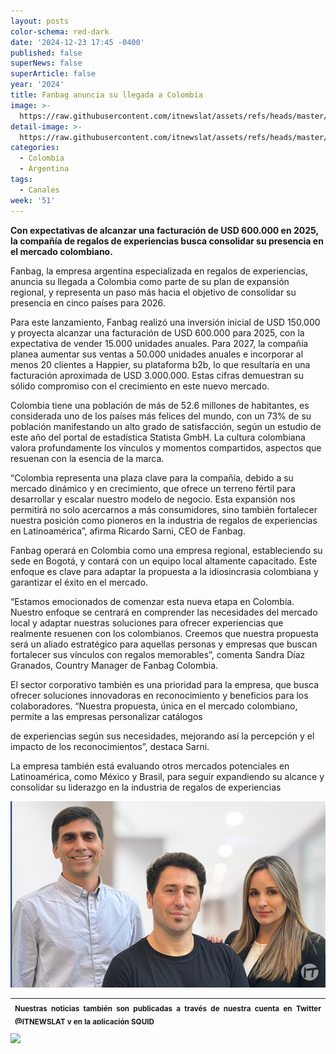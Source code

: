 ```yaml
---
layout: posts
color-schema: red-dark
date: '2024-12-23 17:45 -0400'
published: false
superNews: false
superArticle: false
year: '2024'
title: Fanbag anuncia su llegada a Colombia
image: >-
  https://raw.githubusercontent.com/itnewslat/assets/refs/heads/master/img/540x320/Fanbag-p.jpg
detail-image: >-
  https://raw.githubusercontent.com/itnewslat/assets/refs/heads/master/img/1024x680/Fanbag-g.jpg
categories:
  - Colombia
  - Argentina
tags:
  - Canales
week: '51'
---
```

**Con expectativas de alcanzar una facturación de USD 600.000 en 2025, la compañía de regalos de experiencias busca consolidar su presencia en el mercado colombiano.**

Fanbag, la empresa argentina especializada en regalos de experiencias, anuncia su llegada a Colombia como parte de su plan de expansión regional, y representa un paso más hacia el objetivo de consolidar su presencia en cinco países para 2026.

Para este lanzamiento, Fanbag realizó una inversión inicial de USD 150.000 y proyecta alcanzar una facturación de USD 600.000 para 2025, con la expectativa de vender 15.000 unidades anuales. Para 2027, la compañía planea aumentar sus ventas a 50.000 unidades anuales e incorporar al menos 20 clientes a Happier, su plataforma b2b, lo que resultaría en una facturación aproximada de USD 3.000.000. Estas cifras demuestran su sólido compromiso con el crecimiento en este nuevo mercado.

Colombia tiene una población de más de 52.6 millones de habitantes, es considerada uno de los países más felices del mundo, con un 73% de su población manifestando un alto grado de satisfacción, según un estudio de este año del portal de estadística Statista GmbH. La cultura colombiana valora profundamente los vínculos y momentos compartidos, aspectos que resuenan con la esencia de la marca.

“Colombia representa una plaza clave para la compañía, debido a su mercado dinámico y en crecimiento, que ofrece un terreno fértil para desarrollar y escalar nuestro modelo de negocio. Esta expansión nos permitirá no solo acercarnos a más consumidores, sino también fortalecer nuestra posición como pioneros en la industria de regalos de experiencias en Latinoamérica”, afirma Ricardo Sarni, CEO de Fanbag.

Fanbag operará en Colombia como una empresa regional, estableciendo su sede en Bogotá, y contará con un equipo local altamente capacitado. Este enfoque es clave para adaptar la propuesta a la idiosincrasia colombiana y garantizar el éxito en el mercado.

“Estamos emocionados de comenzar esta nueva etapa en Colombia. Nuestro enfoque se centrará en comprender las necesidades del mercado local y adaptar nuestras soluciones para ofrecer experiencias que realmente resuenen con los colombianos. Creemos que nuestra propuesta será un aliado estratégico para aquellas personas y empresas que buscan fortalecer sus vínculos con regalos memorables”, comenta Sandra Díaz Granados, Country Manager de Fanbag Colombia.

El sector corporativo también es una prioridad para la empresa, que busca ofrecer soluciones innovadoras en reconocimiento y beneficios para los colaboradores. “Nuestra propuesta, única en el mercado colombiano, permite a las empresas personalizar catálogos

de experiencias según sus necesidades, mejorando así la percepción y el impacto de los reconocimientos”, destaca Sarni.

La empresa también está evaluando otros mercados potenciales en Latinoamérica, como México y Brasil, para seguir expandiendo su alcance y consolidar su liderazgo en la industria de regalos de experiencias

![](https://raw.githubusercontent.com/itnewslat/assets/refs/heads/master/img/540x320/Fanbag-p.jpg)

<table style="height: 42px;" width="569">
<tbody>
<tr>
<td style="text-align: justify;"><sub><strong>Nuestras noticias también son publicadas a través de nuestra cuenta en Twitter <a href="https://twitter.com/itnewslat?lang=es">@ITNEWSLAT</a> y en la aplicación <a href="https://squidapp.co/en/">SQUID</a></strong></sub></td>
</tr>
</tbody>
</table>

<img src="https://tracker.metricool.com/c3po.jpg?hash=56f88a41e39ab42c063cc51676587a04"/>